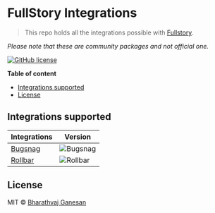 # FullStory Integrations

> This repo holds all the integrations possible with [Fullstory](https://www.fullstory.com/).

_Please note that these are community packages and not official one._

[![GitHub license](https://img.shields.io/badge/license-MIT-green.svg)](https://shields.io/)

<!-- START doctoc generated TOC please keep comment here to allow auto update -->
<!-- DON'T EDIT THIS SECTION, INSTEAD RE-RUN doctoc TO UPDATE -->
**Table of content**

- [Integrations supported](#integrations-supported)
- [License](#license)

<!-- END doctoc generated TOC please keep comment here to allow auto update -->

## Integrations supported

| Integrations                | Version                                                                    |
| --------------------------- | -------------------------------------------------------------------------- |
| [Bugsnag](packages/bugsnag) | ![Bugsnag](https://img.shields.io/npm/v/@bharathvaj/fullstory-bugsnag.svg) |
| [Rollbar](packages/rollbar) | ![Rollbar](https://img.shields.io/npm/v/@bharathvaj/fullstory-rollbar.svg) |

## License

MIT © [Bharathvaj Ganesan](https://github.com/bharathvaj-ganesan)
